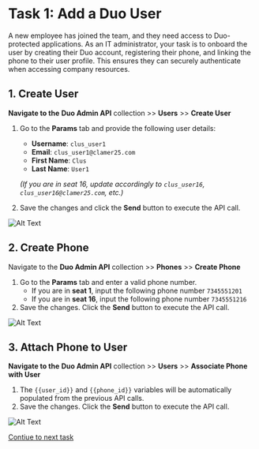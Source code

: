# Task 1: Add a Duo User  

A new employee has joined the team, and they need access to Duo-protected applications. As an IT administrator, your task is to onboard the user by creating their Duo account, registering their phone, and linking the phone to their user profile. This ensures they can securely authenticate when accessing company resources.  


## **1. Create User**  
**Navigate to the** **Duo Admin API** collection >> **Users** >> **Create User**

1. Go to the **Params** tab and provide the following user details:  
   - **Username**: `clus_user1`  
   - **Email**: `clus_user1@clamer25.com`  
   - **First Name**: `Clus`  
   - **Last Name**: `User1`
     
   *(If you are in seat 16, update accordingly to `clus_user16`, `clus_user16@clamer25.com`, etc.)*

2. Save the changes and click the **Send** button to execute the API call.

![Alt Text](imgages/create_user.png)

## **2. Create Phone**  
Navigate to the **Duo Admin API** collection >> **Phones** >> **Create Phone**  

1. Go to the **Params** tab and enter a valid phone number. 
   - If you are in **seat 1**, input the following phone number `7345551201`
   - If you are in **seat 16**, input the following phone number `7345551216`
2. Save the changes. Click the **Send** button to execute the API call.  

![Alt Text](imgages/create_phone.png)

## **3. Attach Phone to User**  
**Navigate to the** **Duo Admin API** collection >> **Users** >> **Associate Phone with User**  

1. The `{{user_id}}` and `{{phone_id}}` variables will be automatically populated from the previous API calls.  
2. Save the changes. Click the **Send** button to execute the API call.  

![Alt Text](imgages/attach_phone_to_user.png)

[Contiue to next task](02_Onboard_Duo_Customer.md)
